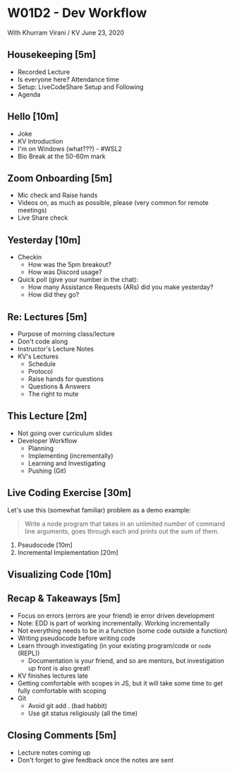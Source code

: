 W01D2 - Dev Workflow
======

With Khurram Virani / KV
June 23, 2020

## Housekeeping [5m]

- Recorded Lecture
- Is everyone here? Attendance time
- Setup: LiveCodeShare Setup and Following
- Agenda

## Hello [10m]

- Joke
- KV Introduction
- I'm on Windows (what???) - #WSL2
- Bio Break at the 50-60m mark

## Zoom Onboarding [5m]

- Mic check and Raise hands
- Videos on, as much as possible, please (very common for remote meetings)
- Live Share check

## Yesterday [10m]

- Checkin
  - How was the 5pm breakout?
  - How was Discord usage?
- Quick poll (give your number in the chat): 
  - How many Assistance Requests (ARs) did you make yesterday?
  - How did they go?

## Re: Lectures [5m]

- Purpose of morning class/lecture
- Don't code along
- Instructor's Lecture Notes
- KV's Lectures
  - Schedule
  - Protocol
  - Raise hands for questions
  - Questions & Answers 
  - The right to mute

## This Lecture [2m]

- Not going over curriculum slides
- Developer Workflow
  - Planning
  - Implementing (incrementally)
  - Learning and Investigating
  - Pushing (Git)

## Live Coding Exercise [30m]

Let's use this (somewhat familiar) problem as a demo example:

> Write a node program that takes in an unlimited number of command line arguments, 
goes through each and prints out the sum of them.

1. Pseudocode [10m]
2. Incremental Implementation [20m]

## Visualizing Code [10m]

## Recap & Takeaways [5m]

- Focus on errors (errors are your friend) ie error driven development
- Note: EDD is part of working incrementally. Working incrementally 
- Not everything needs to be in a function (some code outside a function)
- Writing pseudocode before writing code
- Learn through investigating (in your existing program/code or `node` (REPL))
  - Documentation is your friend, and so are mentors, but investigation up front is also great!
- KV finishes lectures late
- Getting comfortable with scopes in JS, but it will take some time to get fully comfortable with scoping
- Git 
  - Avoid git add . (bad habbit)
  - Use git status religiously (all the time)

## Closing Comments [5m]

- Lecture notes coming up
- Don't forget to give feedback once the notes are sent